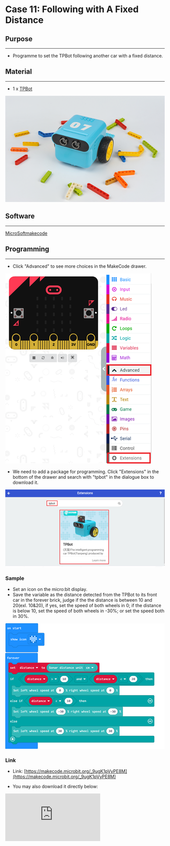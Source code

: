 # Case 11: Following with A Fixed Distance

## Purpose
---
- Programme to set the TPBot following another car with a fixed distance.

## Material
---

- 1 x [TPBot](https://shop.elecfreaks.com/products/elecfreaks-micro-bit-tpbot-car-kit-without-micro-bit-board?_pos=1&_sid=f32828112&_ss=r)

![](./images/TPBot_tianpeng_case_01_01.png)

## Software
---
[MicroSoftmakecode](https://makecode.microbit.org/#)


## Programming
---


- Click "Advanced" to see more choices in the MakeCode drawer.

![](./images/TPBot_tianpeng_case_01_02.png)

- We need to add a package for programming. Click "Extensions" in the bottom of the drawer and search with "tpbot" in the dialogue box to download it.

![](./images/TPBot_tianpeng_case_01_03.png)

### Sample
- Set an icon on the micro:bit display.
- Save the variable as the distance detected from the TPBot to its front car in the forever brick, judge if the the distance is between 10 and 20(exl. 10&20), if yes, set the speed of both wheels in 0; if the distance is below 10, set the speed of both wheels in -30%; or set the speed both in 30%.

![](./images/TPBot_tianpeng_case_11_04.png)

### Link
- Link: [https://makecode.microbit.org/_9ugK1pVyPE8M](https://makecode.microbit.org/_9ugK1pVyPE8M)

- You may also download it directly below:

<div
    style={{
        position: 'relative',
        paddingBottom: '60%',
        overflow: 'hidden',
    }}
>
    <iframe
        src="https://makecode.microbit.org/_9ugK1pVyPE8M"
        frameborder="0"
        sandbox="allow-popups allow-forms allow-scripts allow-same-origin"
        style={{
            position: 'absolute',
            width: '100%',
            height: '100%',
        }}
    />
</div>


### Conclusion

Power up to show an icon on the micro:bit display and the TPBot keeps a distance to its front car.  It goes slower if the distance detected was close or it goes forward if the distance detected was far; and it stops if the distance detected was between the set interval value.

## Exploration
---


## FAQ
---

Q: The car does not work with the code in the wiki.
A: It should be the batteries that are lack of power, please try to fix it by adding the value of the speed in the code.

## Relevant File
---
